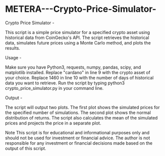 # METERA---Crypto-Price-Simulator-


Crypto Price Simulator -

This script is a simple price simulator for a specified crypto asset using historical data from CoinGecko's API. The script retrieves the historical data, simulates future prices using a Monte Carlo method, and plots the results.

Usage -

Make sure you have Python3, requests, numpy, pandas, scipy, and matplotlib installed.
Replace "cardano" in line 9 with the crypto asset of your choice.
Replace 1460 in line 10 with the number of days of historical data you want to retrieve.
Run the script by typing python3 crypto_price_simulator.py in your command line.

Output -

The script will output two plots. The first plot shows the simulated prices for the specified number of simulations. The second plot shows the normal distribution of returns. The script also calculates the mean of the simulated prices and projects the price in a separate plot.

Note
This script is for educational and informational purposes only and should not be used for investment or financial advice. The author is not responsible for any investment or financial decisions made based on the output of this script.
